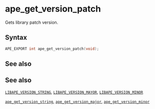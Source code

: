 # ape_get_version_patch

Gets library patch version.

## Syntax

```c
APE_EXPORT int ape_get_version_patch(void);
```

## See also

## See also

[`LIBAPE_VERSION_STRING`](libape_version_string.md), [`LIBAPE_VERSION_MAYOR`](libape_version_major.md), [`LIBAPE_VERSION_MINOR`](libape_version_minor.md)

[`ape_get_version_string`](ape_get_version_string.md), [`ape_get_version_major`](ape_get_version_major.md), [`ape_get_version_minor`](ape_get_version_minor.md)  

